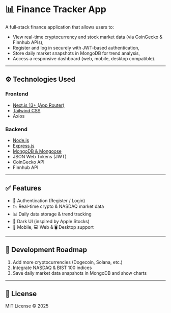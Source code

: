 # 📊 Finance Tracker App

A full-stack finance application that allows users to:

- View real-time cryptocurrency and stock market data (via CoinGecko & Finnhub APIs),
- Register and log in securely with JWT-based authentication,
- Store daily market snapshots in MongoDB for trend analysis,
- Access a responsive dashboard (web, mobile, desktop compatible).

---

## ⚙️ Technologies Used

### Frontend
- [Next.js 13+ (App Router)](https://nextjs.org/)
- [Tailwind CSS](https://tailwindcss.com/)
- Axios

### Backend
- [Node.js](https://nodejs.org/)
- [Express.js](https://expressjs.com/)
- [MongoDB & Mongoose](https://mongoosejs.com/)
- JSON Web Tokens (JWT)
- CoinGecko API
- Finnhub API


---

## ✅ Features

- 🔐 Authentication (Register / Login)
- 📉 Real-time crypto & NASDAQ market data
- 📊 Daily data storage & trend tracking
- 🌙 Dark UI (inspired by Apple Stocks)
- 📱 Mobile, 💻 Web & 🖥 Desktop support

---

## 📍 Development Roadmap

1. Add more cryptocurrencies (Dogecoin, Solana, etc.)
2. Integrate NASDAQ & BIST 100 indices
3. Save daily market data snapshots in MongoDB and show charts

---

## 📄 License

MIT License © 2025
